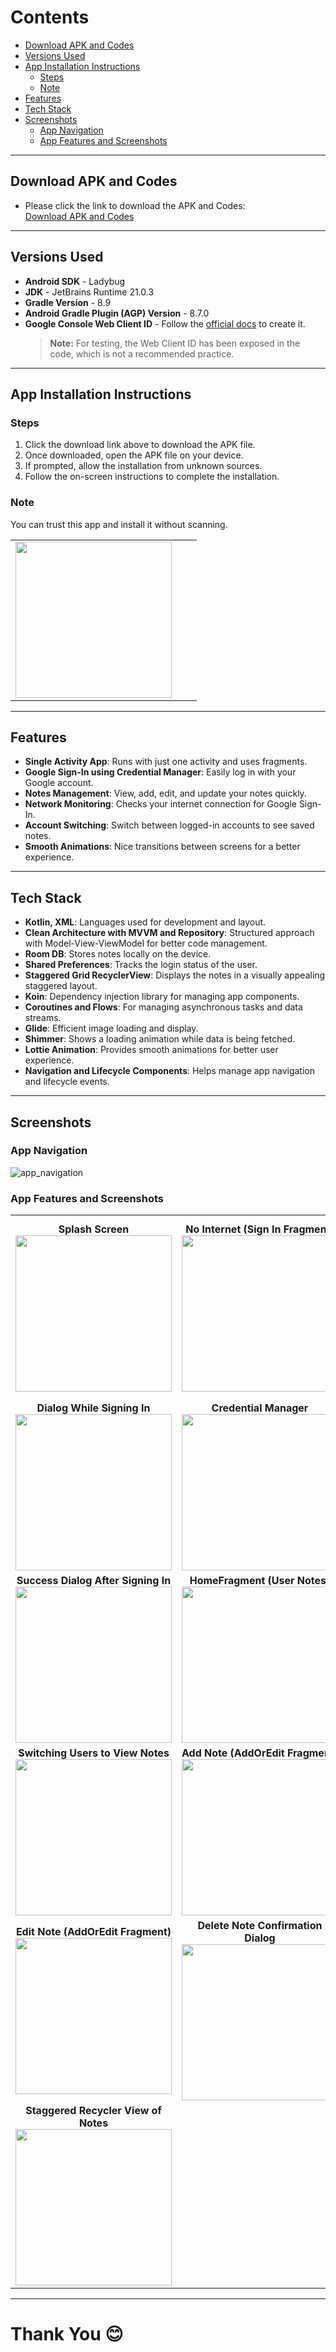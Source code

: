 # Contents
- [Download APK and Codes](#download-apk-and-codes)
- [Versions Used](#versions-used)
- [App Installation Instructions](#app-installation-instructions)
  - [Steps](#steps)
  - [Note](#note)
- [Features](#features)
- [Tech Stack](#tech-stack)
- [Screenshots](#screenshots)
  - [App Navigation](#app-navigation)
  - [App Features and Screenshots](#app-features-and-screenshots)

---

## Download APK and Codes

- Please click the link to download the APK and Codes:  
  [Download APK and Codes](https://drive.google.com/drive/folders/1OEKVJLAREm1qEaUsnwEupeFpiY1pWtn8?usp=sharing)

---

## Versions Used
- **Android SDK** - Ladybug  
- **JDK** - JetBrains Runtime 21.0.3  
- **Gradle Version** - 8.9  
- **Android Gradle Plugin (AGP) Version** - 8.7.0  
- **Google Console Web Client ID** - Follow the [official docs](https://developer.android.com/identity/sign-in/credential-manager-siwg) to create it.  
  > **Note:** For testing, the Web Client ID has been exposed in the code, which is not a recommended practice.

---

## App Installation Instructions

### Steps
1. Click the download link above to download the APK file.  
2. Once downloaded, open the APK file on your device.  
3. If prompted, allow the installation from unknown sources.  
4. Follow the on-screen instructions to complete the installation.

### Note
You can trust this app and install it without scanning.

<table>
  <tr>
    <td align="center">
      <img src="https://github.com/user-attachments/assets/03f283a8-6fe8-47db-96a8-59e7cf1781af" width="250">
    </td>
    <td></td>
    <td></td>
  </tr>
</table>

---

## Features
- **Single Activity App**: Runs with just one activity and uses fragments.  
- **Google Sign-In using Credential Manager**: Easily log in with your Google account.  
- **Notes Management**: View, add, edit, and update your notes quickly.  
- **Network Monitoring**: Checks your internet connection for Google Sign-In.  
- **Account Switching**: Switch between logged-in accounts to see saved notes.  
- **Smooth Animations**: Nice transitions between screens for a better experience.

---

## Tech Stack
- **Kotlin, XML**: Languages used for development and layout.  
- **Clean Architecture with MVVM and Repository**: Structured approach with Model-View-ViewModel for better code management.  
- **Room DB**: Stores notes locally on the device.  
- **Shared Preferences**: Tracks the login status of the user.  
- **Staggered Grid RecyclerView**: Displays the notes in a visually appealing staggered layout.  
- **Koin**: Dependency injection library for managing app components.  
- **Coroutines and Flows**: For managing asynchronous tasks and data streams.  
- **Glide**: Efficient image loading and display.  
- **Shimmer**: Shows a loading animation while data is being fetched.  
- **Lottie Animation**: Provides smooth animations for better user experience.  
- **Navigation and Lifecycle Components**: Helps manage app navigation and lifecycle events.

---

## Screenshots

### App Navigation
![app_navigation](https://github.com/user-attachments/assets/b8ce010c-1902-430f-bd54-71b7ade344d7)

### App Features and Screenshots

<table>
  <tr>
    <td align="center">
      <b>Splash Screen</b><br>
      <img src="https://github.com/user-attachments/assets/a48ad14a-6186-44a3-be1e-4ffd6488fe60" width="250">
    </td>
    <td align="center">
      <b>No Internet (Sign In Fragment)</b><br>
      <img src="https://github.com/user-attachments/assets/1d8612c3-1d44-4779-a63f-4c4403aa386d" width="250">
    </td>
    <td align="center">
      <b>Sign In Button when Internet is Available</b><br>
      <img src="https://github.com/user-attachments/assets/ce637216-5c45-45d8-b00d-230426d49919" width="250">
    </td>
  </tr>
  <tr>
    <td align="center">
      <b>Dialog While Signing In</b><br>
      <img src="https://github.com/user-attachments/assets/7f4e4932-1084-49a8-8e69-246e5cdfbc97" width="250">
    </td>
    <td align="center">
      <b>Credential Manager</b><br>
      <img src="https://github.com/user-attachments/assets/8b4f5c17-a2be-44c6-b91f-bc8e0fb462f3" width="250">
    </td>
    <td align="center">
      <b>Signing In with Selected Email</b><br>
      <img src="https://github.com/user-attachments/assets/4a95ee5f-8baf-453e-a0f7-e4a5997423f5" width="250">
    </td>
  </tr>
  <tr>
    <td align="center">
      <b>Success Dialog After Signing In</b><br>
      <img src="https://github.com/user-attachments/assets/c2bd32ae-88bf-4fc7-8967-cfc56d8700b7" width="250">
    </td>
    <td align="center">
      <b>HomeFragment (User Notes)</b><br>
      <img src="https://github.com/user-attachments/assets/f286e1f6-7f2d-4cd9-8db5-73dce8f739a6" width="250">
    </td>
    <td align="center">
      <b>Viewing Logged-in Users</b><br>
      <img src="https://github.com/user-attachments/assets/727f1106-0503-44d4-aadf-9a403d97e2ee" width="250">
    </td>
  </tr>
  <tr>
    <td align="center">
      <b>Switching Users to View Notes</b><br>
      <img src="https://github.com/user-attachments/assets/ff299796-f293-47fb-88cf-3fb40d7d3f8f" width="250">
    </td>
    <td align="center">
      <b>Add Note (AddOrEdit Fragment)</b><br>
      <img src="https://github.com/user-attachments/assets/55a9bfd2-1585-41ba-a4ce-cd6ef017ca30" width="250">
    </td>
    <td align="center">
      <b>Viewing Added Notes</b><br>
      <img src="https://github.com/user-attachments/assets/e5e9ee81-b0c0-4036-9ac7-3d1ae4de47ba" width="250">
    </td>
  </tr>
  <tr>
    <td align="center">
      <b>Edit Note (AddOrEdit Fragment)</b><br>
      <img src="https://github.com/user-attachments/assets/dc30c170-0a27-42b4-a6b7-ac2a1273502a" width="250">
    </td>
    <td align="center">
      <b>Delete Note Confirmation Dialog</b><br>
      <img src="https://github.com/user-attachments/assets/ab8802e5-63e7-4b18-9211-be568d0fd4fe" width="250">
    </td>
    <td align="center">
      <b>Logout Confirmation Dialog</b><br>
      <img src="https://github.com/user-attachments/assets/6fa871fd-d8b7-4f9b-b78d-4b46c8405953" width="250">
    </td>
  </tr>
  <tr>
    <td align="center" colspan="1">
      <b>Staggered Recycler View of Notes</b><br>
      <img src="https://github.com/user-attachments/assets/fbc8841a-722d-42f3-97d5-8077268f8928" width="250">
    </td>
    <td></td>
    <td></td>
  </tr>
</table>


---
# Thank You  😊
